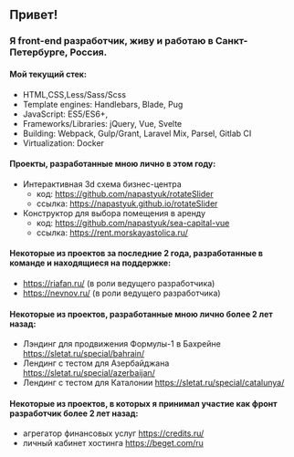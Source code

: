 ## Привет!
### Я front-end разработчик, живу и работаю в Санкт-Петербурге, Россия.

#### Мой текущий стек:
- HTML,CSS,Less/Sass/Scss
- Template engines: Handlebars, Blade, Pug
- JavaScript: ES5/ES6+,
- Frameworks/Libraries: jQuery, Vue, Svelte
- Building: Webpack, Gulp/Grant, Laravel Mix, Parsel, Gitlab CI
- Virtualization: Docker


#### Проекты, разработанные мною лично в этом году:
- Интерактивная 3d схема бизнес-центра
  - код: https://github.com/napastyuk/rotateSlider
  - ссылка: https://napastyuk.github.io/rotateSlider
- Конструктор для выбора помещения в аренду
  - код: https://github.com/napastyuk/sea-capital-vue
  - ссылка: https://rent.morskayastolica.ru/

#### Некоторые из проектов за последние 2 года, разработанные в команде и находящиеся на поддержке:
- https://riafan.ru/ (в роли ведущего разработчика)
- https://nevnov.ru/ (в роли ведущего разработчика)

#### Некоторые из проектов, разработанные мною лично более 2 лет назад:
- Лэндинг для продвижения Формулы-1 в Бахрейне https://sletat.ru/special/bahrain/
- Лендинг с тестом для Азербайджана https://sletat.ru/special/azerbaijan/
- Лендинг с тестом для Каталонии https://sletat.ru/special/catalunya/

#### Некоторые из проектов, в которых я принимал участие как фронт разработчик более 2 лет назад:
- агрегатор финансовых услуг https://credits.ru/
- личный кабинет хостинга https://beget.com/ru
